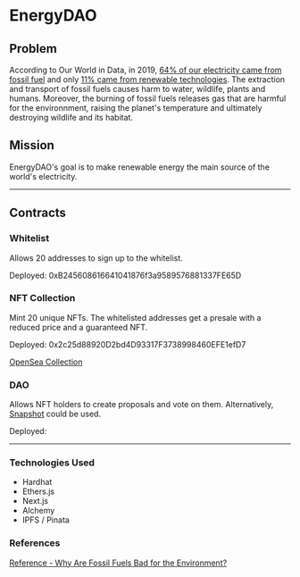 # EnergyDAO
## Problem
According to Our World in Data, in 2019, [64% of our electricity came from fossil fuel](https://ourworldindata.org/fossil-fuels) and only [11% came from renewable technologies](https://ourworldindata.org/renewable-energy). The extraction and transport of fossil fuels causes harm to water, wildlife, plants and humans. Moreover, the burning of fossil fuels releases gas that are harmful for the environnment, raising the planet's temperature and ultimately destroying wildlife and its habitat.  

## Mission
EnergyDAO's goal is to make renewable energy the main source of the world's electricity.
<!-- HOW  -->
  <!--network of IOT  -->
  <!--infrastructure to replace the old & provide for those who don't have  -->

---

## Contracts
### Whitelist
Allows 20 addresses to sign up to the whitelist.

Deployed: 0xB245608616641041876f3a9589576881337FE65D

### NFT Collection
Mint 20 unique NFTs. The whitelisted addresses get a presale with a reduced price and a guaranteed NFT.

Deployed: 0x2c25d88920D2bd4D93317F3738998460EFE1efD7

[OpenSea Collection](https://testnets.opensea.io/collection/bioengineered-animals)

### DAO

Allows NFT holders to create proposals and vote on them.
Alternatively, [Snapshot](https://snapshot.org/#/) could be used.

Deployed:

---
### Technologies Used
- Hardhat
- Ethers.js
- Next.js
- Alchemy
- IPFS / Pinata

### References
[Reference - Why Are Fossil Fuels Bad for the Environment?](https://www.reference.com/science/fossil-fuels-bad-environment-ed81a473564fab02)